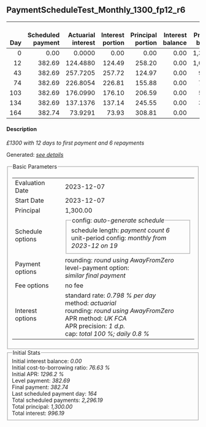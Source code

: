 <h2>PaymentScheduleTest_Monthly_1300_fp12_r6</h2>
<table>
    <thead style="vertical-align: bottom;">
        <th style="text-align: right;">Day</th>
        <th style="text-align: right;">Scheduled payment</th>
        <th style="text-align: right;">Actuarial interest</th>
        <th style="text-align: right;">Interest portion</th>
        <th style="text-align: right;">Principal portion</th>
        <th style="text-align: right;">Interest balance</th>
        <th style="text-align: right;">Principal balance</th>
        <th style="text-align: right;">Total actuarial interest</th>
        <th style="text-align: right;">Total interest</th>
        <th style="text-align: right;">Total principal</th>
    </thead>
    <tr style="text-align: right;">
        <td class="ci00">0</td>
        <td class="ci01" style="white-space: nowrap;">0.00</td>
        <td class="ci02">0.0000</td>
        <td class="ci03">0.00</td>
        <td class="ci04">0.00</td>
        <td class="ci05">0.00</td>
        <td class="ci06">1,300.00</td>
        <td class="ci07">0.0000</td>
        <td class="ci08">0.00</td>
        <td class="ci09">0.00</td>
    </tr>
    <tr style="text-align: right;">
        <td class="ci00">12</td>
        <td class="ci01" style="white-space: nowrap;">382.69</td>
        <td class="ci02">124.4880</td>
        <td class="ci03">124.49</td>
        <td class="ci04">258.20</td>
        <td class="ci05">0.00</td>
        <td class="ci06">1,041.80</td>
        <td class="ci07">124.4880</td>
        <td class="ci08">124.49</td>
        <td class="ci09">258.20</td>
    </tr>
    <tr style="text-align: right;">
        <td class="ci00">43</td>
        <td class="ci01" style="white-space: nowrap;">382.69</td>
        <td class="ci02">257.7205</td>
        <td class="ci03">257.72</td>
        <td class="ci04">124.97</td>
        <td class="ci05">0.00</td>
        <td class="ci06">916.83</td>
        <td class="ci07">382.2085</td>
        <td class="ci08">382.21</td>
        <td class="ci09">383.17</td>
    </tr>
    <tr style="text-align: right;">
        <td class="ci00">74</td>
        <td class="ci01" style="white-space: nowrap;">382.69</td>
        <td class="ci02">226.8054</td>
        <td class="ci03">226.81</td>
        <td class="ci04">155.88</td>
        <td class="ci05">0.00</td>
        <td class="ci06">760.95</td>
        <td class="ci07">609.0139</td>
        <td class="ci08">609.02</td>
        <td class="ci09">539.05</td>
    </tr>
    <tr style="text-align: right;">
        <td class="ci00">103</td>
        <td class="ci01" style="white-space: nowrap;">382.69</td>
        <td class="ci02">176.0990</td>
        <td class="ci03">176.10</td>
        <td class="ci04">206.59</td>
        <td class="ci05">0.00</td>
        <td class="ci06">554.36</td>
        <td class="ci07">785.1129</td>
        <td class="ci08">785.12</td>
        <td class="ci09">745.64</td>
    </tr>
    <tr style="text-align: right;">
        <td class="ci00">134</td>
        <td class="ci01" style="white-space: nowrap;">382.69</td>
        <td class="ci02">137.1376</td>
        <td class="ci03">137.14</td>
        <td class="ci04">245.55</td>
        <td class="ci05">0.00</td>
        <td class="ci06">308.81</td>
        <td class="ci07">922.2505</td>
        <td class="ci08">922.26</td>
        <td class="ci09">991.19</td>
    </tr>
    <tr style="text-align: right;">
        <td class="ci00">164</td>
        <td class="ci01" style="white-space: nowrap;">382.74</td>
        <td class="ci02">73.9291</td>
        <td class="ci03">73.93</td>
        <td class="ci04">308.81</td>
        <td class="ci05">0.00</td>
        <td class="ci06">0.00</td>
        <td class="ci07">996.1796</td>
        <td class="ci08">996.19</td>
        <td class="ci09">1,300.00</td>
    </tr>
</table>
<h4>Description</h4>
<p><i>£1300 with 12 days to first payment and 6 repayments</i></p>
<p>Generated: <i><a href="../GeneratedDate.html">see details</a></i></p>
<fieldset><legend>Basic Parameters</legend>
<table>
    <tr>
        <td>Evaluation Date</td>
        <td>2023-12-07</td>
    </tr>
    <tr>
        <td>Start Date</td>
        <td>2023-12-07</td>
    </tr>
    <tr>
        <td>Principal</td>
        <td>1,300.00</td>
    </tr>
    <tr>
        <td>Schedule options</td>
        <td>
            <fieldset>
                <legend>config: <i>auto-generate schedule</i></legend>
                <div>schedule length: <i><i>payment count</i> 6</i></div>
                <div>unit-period config: <i>monthly from 2023-12 on 19</i></div>
            </fieldset>
        </td>
    </tr>
    <tr>
        <td>Payment options</td>
        <td>
            <div>
                <div>rounding: <i>round using AwayFromZero</i></div>
                <div>level-payment option: <i>similar&nbsp;final&nbsp;payment</i></div>
            </div>
        </td>
    </tr>
    <tr>
        <td>Fee options</td>
        <td>no fee
        </td>
    </tr>
    <tr>
        <td>Interest options</td>
        <td>
            <div>
                <div>standard rate: <i>0.798 % per day</i></div>
                <div>method: <i>actuarial</i></div>
                <div>rounding: <i>round using AwayFromZero</i></div>
                <div>APR method: <i>UK FCA</i></div>
                <div>APR precision: <i>1 d.p.</i></div>
                <div>cap: <i>total 100 %; daily 0.8 %</div>
            </div>
        </td>
    </tr>
</table></fieldset>
<fieldset><legend>Initial Stats</legend>
<div>
    <div>Initial interest balance: <i>0.00</i></div>
    <div>Initial cost-to-borrowing ratio: <i>76.63 %</i></div>
    <div>Initial APR: <i>1296.2 %</i></div>
    <div>Level payment: <i>382.69</i></div>
    <div>Final payment: <i>382.74</i></div>
    <div>Last scheduled payment day: <i>164</i></div>
    <div>Total scheduled payments: <i>2,296.19</i></div>
    <div>Total principal: <i>1,300.00</i></div>
    <div>Total interest: <i>996.19</i></div>
</div></fieldset>